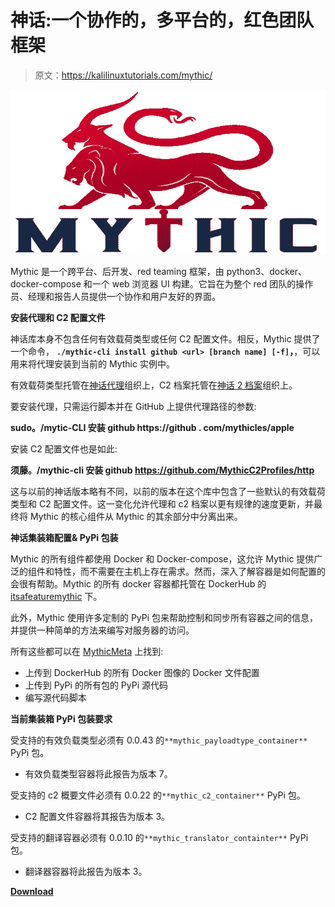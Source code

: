 # 神话:一个协作的，多平台的，红色团队框架

> 原文：<https://kalilinuxtutorials.com/mythic/>

[![Mythic : A Collaborative, Multi-Platform, Red Teaming Framework](img//e7f61fe6f6431c69ecc7373afc2cacc0.png "Mythic : A Collaborative, Multi-Platform, Red Teaming Framework")](https://1.bp.blogspot.com/-PpU9HMNUtdE/YN7j2I2vXEI/AAAAAAAAJx4/WxbmkjUn7dU-ft7QGeNB7FVoZmH1u9ruwCLcBGAsYHQ/s728/Mythic%25281%2529.png)

Mythic 是一个跨平台、后开发、red teaming 框架，由 python3、docker、docker-compose 和一个 web 浏览器 UI 构建。它旨在为整个 red 团队的操作员、经理和报告人员提供一个协作和用户友好的界面。

**安装代理和 C2 配置文件**

神话库本身不包含任何有效载荷类型或任何 C2 配置文件。相反，Mythic 提供了一个命令， **`./mythic-cli install github <url> [branch name] [-f]`，**，可以用来将代理安装到当前的 Mythic 实例中。

有效载荷类型托管在[神话代理](https://github.com/MythicAgents)组织上，C2 档案托管在[神话 2 档案](https://github.com/MythicC2Profiles)组织上。

要安装代理，只需运行脚本并在 GitHub 上提供代理路径的参数:

**sudo。/mytic-CLI 安装 github https://github . com/mythicles/apple**

安装 C2 配置文件也是如此:

**须藤。/mythic-cli 安装 github https://github.com/MythicC2Profiles/http**

这与以前的神话版本略有不同，以前的版本在这个库中包含了一些默认的有效载荷类型和 C2 配置文件。这一变化允许代理和 c2 档案以更有规律的速度更新，并最终将 Mythic 的核心组件从 Mythic 的其余部分中分离出来。

**神话集装箱配置& PyPi 包装**

Mythic 的所有组件都使用 Docker 和 Docker-compose，这允许 Mythic 提供广泛的组件和特性，而不需要在主机上存在需求。然而，深入了解容器是如何配置的会很有帮助。Mythic 的所有 docker 容器都托管在 DockerHub 的 [itsafeaturemythic](https://hub.docker.com/search?q=itsafeaturemythic&type=image) 下。

此外，Mythic 使用许多定制的 PyPi 包来帮助控制和同步所有容器之间的信息，并提供一种简单的方法来编写对服务器的访问。

所有这些都可以在 [MythicMeta](https://github.com/MythicMeta) 上找到:

*   上传到 DockerHub 的所有 Docker 图像的 Docker 文件配置
*   上传到 PyPi 的所有包的 PyPi 源代码
*   编写源代码脚本

**当前集装箱 PyPi 包装要求**

受支持的有效负载类型必须有 0.0.43 的`**mythic_payloadtype_container**` PyPi 包。

*   有效负载类型容器将此报告为版本 7。

受支持的 c2 概要文件必须有 0.0.22 的`**mythic_c2_container**` PyPi 包。

*   C2 配置文件容器将其报告为版本 3。

受支持的翻译容器必须有 0.0.10 的`**mythic_translator_containter**` PyPi 包。

*   翻译器容器将此报告为版本 3。

[**Download**](https://github.com/its-a-feature/Mythic#mythic-container-configurations--pypi-packages)